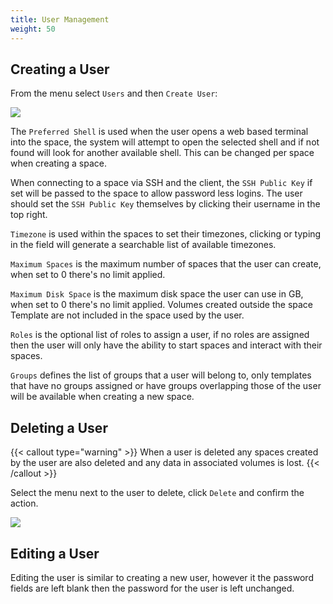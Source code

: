 ```yaml
---
title: User Management
weight: 50
---
```


## Creating a User

From the menu select `Users` and then `Create User`:

![](/docs/administration/create-user.webp)

The `Preferred Shell` is used when the user opens a web based terminal into the space, the system will attempt to open the selected shell and if not found will look for another available shell. This can be changed per space when creating a space.

When connecting to a space via SSH and the client, the `SSH Public Key` if set will be passed to the space to allow password less logins. The user should set the `SSH Public Key` themselves by clicking their username in the top right.

`Timezone` is used within the spaces to set their timezones, clicking or typing in the field will generate a searchable list of available timezones.

`Maximum Spaces` is the maximum number of spaces that the user can create, when set to 0 there's no limit applied.

`Maximum Disk Space` is the maximum disk space the user can use in GB, when set to 0 there's no limit applied. Volumes created outside the space Template are not included in the space used by the user.

`Roles` is the optional list of roles to assign a user, if no roles are assigned then the user will only have the ability to start spaces and interact with their spaces.

`Groups` defines the list of groups that a user will belong to, only templates that have no groups assigned or have groups overlapping those of the user will be available when creating a new space.

## Deleting a User

{{< callout type="warning" >}}
  When a user is deleted any spaces created by the user are also deleted and any data in associated volumes is lost.
{{< /callout >}}

Select the menu next to the user to delete, click `Delete` and confirm the action.

![](/docs/administration/user-menu.webp)


## Editing a User

Editing the user is similar to creating a new user, however it the password fields are left blank then the password for the user is left unchanged.
